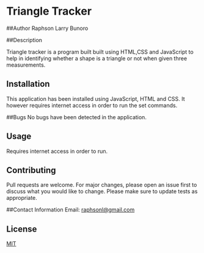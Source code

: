 # Triangle Tracker

##Author
Raphson Larry Bunoro

##Description

Triangle tracker is a program built  built using HTML,CSS and JavaScript to help in identifying whether a shape is a triangle or not when given three measurements.

## Installation
This application has been installed using JavaScript, HTML and CSS. It however requires internet access in order to run the set commands.

##Bugs
No bugs have been detected in the application.

## Usage

Requires internet access in order to run.

## Contributing
Pull requests are welcome. For major changes, please open an issue first to discuss what you would like to change.
Please make sure to update tests as appropriate.

##Contact Information
Email: raphsonl@gmail.com

## License
[MIT](https://choosealicense.com/licenses/mit/)
